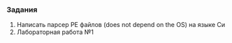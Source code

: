 ### Задания
1) Написать парсер PE файлов (does not depend on the OS) на языке Си
2) Лабораторная работа №1
